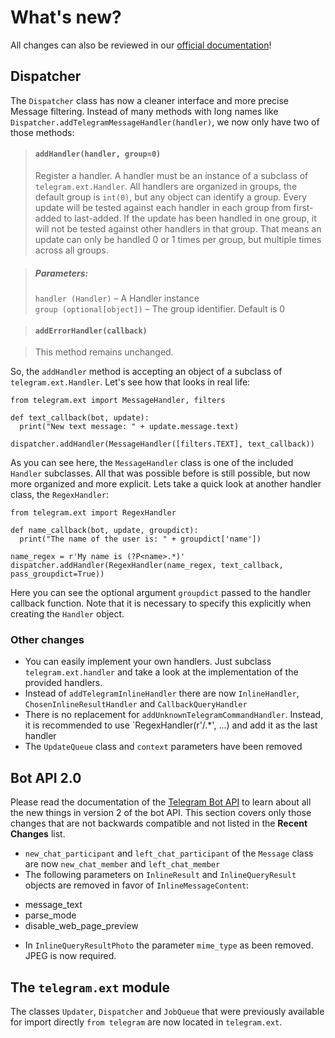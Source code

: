 # What's new?
All changes can also be reviewed in our [official documentation](http://pythonhosted.org/python-telegram-bot/py-modindex.html)!
## Dispatcher

The `Dispatcher` class has now a cleaner interface and more precise Message filtering. Instead of many methods with long names like `Dispatcher.addTelegramMessageHandler(handler)`, we now only have two of those methods:

> #### `addHandler(handler, group=0)`
> Register a handler. A handler must be an instance of a subclass of `telegram.ext.Handler`. All handlers are organized in groups, the default group is `int(0)`, but any object can identify a group. Every update will be tested against each handler in each group from first-added to last-added. If the update has been handled in one group, it will not be tested against other handlers in that group. That means an update can only be handled 0 or 1 times per group, but multiple times across all groups.

> ##### Parameters:
> `handler (Handler)` – A Handler instance  
> `group (optional[object])` – The group identifier. Default is 0

> #### `addErrorHandler(callback)`

> This method remains unchanged.

So, the `addHandler` method is accepting an object of a subclass of `telegram.ext.Handler`. Let's see how that looks in real life:

```
from telegram.ext import MessageHandler, filters

def text_callback(bot, update):
  print("New text message: " + update.message.text)

dispatcher.addHandler(MessageHandler([filters.TEXT], text_callback))
```

As you can see here, the `MessageHandler` class is one of the included `Handler` subclasses. All that was possible before is still possible, but now more organized and more explicit. Lets take a quick look at another handler class, the `RegexHandler`:

```
from telegram.ext import RegexHandler

def name_callback(bot, update, groupdict):
  print("The name of the user is: " + groupdict['name'])

name_regex = r'My name is (?P<name>.*)'
dispatcher.addHandler(RegexHandler(name_regex, text_callback, pass_groupdict=True))
```
Here you can see the optional argument `groupdict` passed to the handler callback function. Note that it is necessary to specify this explicitly when creating the `Handler` object.

### Other changes
* You can easily implement your own handlers. Just subclass `telegram.ext.handler` and take a look at the implementation of the provided handlers.
* Instead of `addTelegramInlineHandler` there are now `InlineHandler`, `ChosenInlineResultHandler` and `CallbackQueryHandler`
* There is no replacement for `addUnknownTelegramCommandHandler`. Instead, it is recommended to use `RegexHandler(r'/.*', ...) and add it as the last handler
* The `UpdateQueue` class and `context` parameters have been removed

## Bot API 2.0

Please read the documentation of the [Telegram Bot API](https://core.telegram.org/bots/api#recent-changes) to learn about all the new things in version 2 of the bot API. This section covers only those changes that are not backwards compatible and not listed in the **Recent Changes** list.

* `new_chat_participant` and `left_chat_participant` of the `Message` class are now `new_chat_member` and `left_chat_member`
* The following parameters on `InlineResult` and `InlineQueryResult` objects are removed in favor of `InlineMessageContent`:
 - message_text
 - parse_mode
 - disable_web_page_preview
* In `InlineQueryResultPhoto` the parameter `mime_type` as been removed. JPEG is now required.

## The `telegram.ext` module

The classes `Updater`, `Dispatcher` and `JobQueue` that were previously available for import directly `from telegram` are now located in `telegram.ext`.